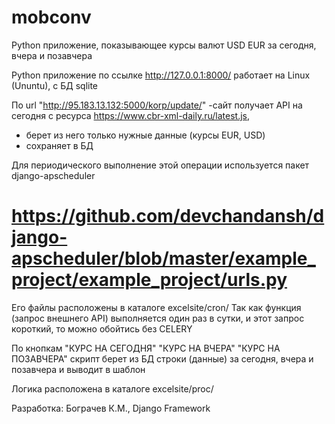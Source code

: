 # mobconv
Python приложение, показывающее курсы валют USD EUR за сегодня, вчера и позавчера

Python приложение по ссылке http://127.0.0.1:8000/
работает на Linux (Ununtu), c БД sqlite

По url  "http://95.183.13.132:5000/korp/update/" 
-сайт получает API на сегодня c  ресурcа https://www.cbr-xml-daily.ru/latest.js, 
- берет из него только нужные данные (курсы EUR, USD)
- сохраняет в БД 

Для периодического выполнение этой операции используется пакет django-apscheduler
# https://github.com/devchandansh/django-apscheduler/blob/master/example_project/example_project/urls.py
Его файлы расположены в каталоге excelsite/cron/
Так как функция (запрос внешнего API) выполняется один раз в сутки, 
и этот запрос короткий, то можно обойтись без CELERY

По кнопкам "КУРС НА СЕГОДНЯ"   "КУРС НА ВЧЕРА"  "КУРС НА ПОЗАВЧЕРА"
скрипт берет  из  БД строки (данные) за сегодня, вчера и позавчера и выводит в шаблон 

Логика расположена в каталоге excelsite/proc/

Разработка: Бограчев К.М., Django Framework
